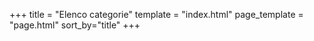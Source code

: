 +++
title = "Elenco categorie"
template = "index.html"
page_template = "page.html"
sort_by="title"
+++
